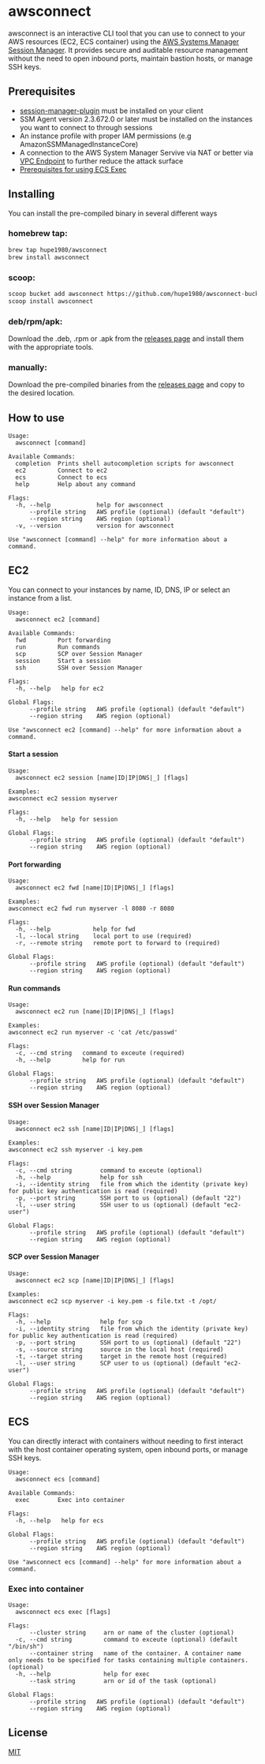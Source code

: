 # awsconnect
awsconnect is an interactive CLI tool that you can use to connect to your AWS resources (EC2, ECS container) using the [AWS Systems Manager Session Manager](https://docs.aws.amazon.com/systems-manager/latest/userguide/session-manager.html). It provides secure and auditable resource management without the need to open inbound ports, maintain bastion hosts, or manage SSH keys.

## Prerequisites
- [session-manager-plugin](https://docs.aws.amazon.com/systems-manager/latest/userguide/session-manager-working-with-install-plugin.html) must be installed on your client
- SSM Agent version 2.3.672.0 or later must be installed on the instances you want to connect to through sessions
- An instance profile with proper IAM permissions (e.g AmazonSSMManagedInstanceCore)
- A connection to the AWS System Manager Servive via NAT or better via [VPC Endpoint](https://docs.aws.amazon.com/vpc/latest/privatelink/vpc-endpoints.html) to further reduce the attack surface
- [Prerequisites for using ECS Exec](https://docs.aws.amazon.com/AmazonECS/latest/developerguide/ecs-exec.html)
## Installing
You can install the pre-compiled binary in several different ways

### homebrew tap:
```bash
brew tap hupe1980/awsconnect
brew install awsconnect
```

### scoop:
```bash
scoop bucket add awsconnect https://github.com/hupe1980/awsconnect-bucket.git
scoop install awsconnect
```

### deb/rpm/apk:

Download the .deb, .rpm or .apk from the [releases page](https://github.com/hupe1980/awsconnect/releases) and install them with the appropriate tools.

### manually:
Download the pre-compiled binaries from the [releases page](https://github.com/hupe1980/awsconnect/releases) and copy to the desired location.

## How to use
```
Usage:
  awsconnect [command]

Available Commands:
  completion  Prints shell autocompletion scripts for awsconnect
  ec2         Connect to ec2
  ecs         Connect to ecs
  help        Help about any command

Flags:
  -h, --help             help for awsconnect
      --profile string   AWS profile (optional) (default "default")
      --region string    AWS region (optional)
  -v, --version          version for awsconnect

Use "awsconnect [command] --help" for more information about a command.
```

## EC2
You can connect to your instances by name, ID, DNS, IP or select an instance from a list.
```
Usage:
  awsconnect ec2 [command]

Available Commands:
  fwd         Port forwarding
  run         Run commands
  scp         SCP over Session Manager
  session     Start a session
  ssh         SSH over Session Manager

Flags:
  -h, --help   help for ec2

Global Flags:
      --profile string   AWS profile (optional) (default "default")
      --region string    AWS region (optional)

Use "awsconnect ec2 [command] --help" for more information about a command.
```
#### Start a session
```
Usage:
  awsconnect ec2 session [name|ID|IP|DNS|_] [flags]

Examples:
awsconnect ec2 session myserver

Flags:
  -h, --help   help for session

Global Flags:
      --profile string   AWS profile (optional) (default "default")
      --region string    AWS region (optional)
```
#### Port forwarding
```
Usage:
  awsconnect ec2 fwd [name|ID|IP|DNS|_] [flags]

Examples:
awsconnect ec2 fwd run myserver -l 8080 -r 8080

Flags:
  -h, --help            help for fwd
  -l, --local string    local port to use (required)
  -r, --remote string   remote port to forward to (required)

Global Flags:
      --profile string   AWS profile (optional) (default "default")
      --region string    AWS region (optional)
```

#### Run commands
```
Usage:
  awsconnect ec2 run [name|ID|IP|DNS|_] [flags]

Examples:
awsconnect ec2 run myserver -c 'cat /etc/passwd'

Flags:
  -c, --cmd string   command to exceute (required)
  -h, --help         help for run

Global Flags:
      --profile string   AWS profile (optional) (default "default")
      --region string    AWS region (optional)
```

#### SSH over Session Manager
```
Usage:
  awsconnect ec2 ssh [name|ID|IP|DNS|_] [flags]

Examples:
awsconnect ec2 ssh myserver -i key.pem

Flags:
  -c, --cmd string        command to exceute (optional)
  -h, --help              help for ssh
  -i, --identity string   file from which the identity (private key) for public key authentication is read (required)
  -p, --port string       SSH port to us (optional) (default "22")
  -l, --user string       SSH user to us (optional) (default "ec2-user")

Global Flags:
      --profile string   AWS profile (optional) (default "default")
      --region string    AWS region (optional)
```

#### SCP over Session Manager
```
Usage:
  awsconnect ec2 scp [name|ID|IP|DNS|_] [flags]

Examples:
awsconnect ec2 scp myserver -i key.pem -s file.txt -t /opt/

Flags:
  -h, --help              help for scp
  -i, --identity string   file from which the identity (private key) for public key authentication is read (required)
  -p, --port string       SSH port to us (optional) (default "22")
  -s, --source string     source in the local host (required)
  -t, --target string     target in the remote host (required)
  -l, --user string       SCP user to us (optional) (default "ec2-user")

Global Flags:
      --profile string   AWS profile (optional) (default "default")
      --region string    AWS region (optional)
```

## ECS
You can directly interact with containers without needing to first interact with the host container operating system, open inbound ports, or manage SSH keys.
 
```
Usage:
  awsconnect ecs [command]

Available Commands:
  exec        Exec into container

Flags:
  -h, --help   help for ecs

Global Flags:
      --profile string   AWS profile (optional) (default "default")
      --region string    AWS region (optional)

Use "awsconnect ecs [command] --help" for more information about a command.
```

### Exec into container
```
Usage:
  awsconnect ecs exec [flags]

Flags:
      --cluster string     arn or name of the cluster (optional)
  -c, --cmd string         command to exceute (optional) (default "/bin/sh")
      --container string   name of the container. A container name only needs to be specified for tasks containing multiple containers. (optional)
  -h, --help               help for exec
      --task string        arn or id of the task (optional)

Global Flags:
      --profile string   AWS profile (optional) (default "default")
      --region string    AWS region (optional)
```
## License
[MIT](LICENCE)